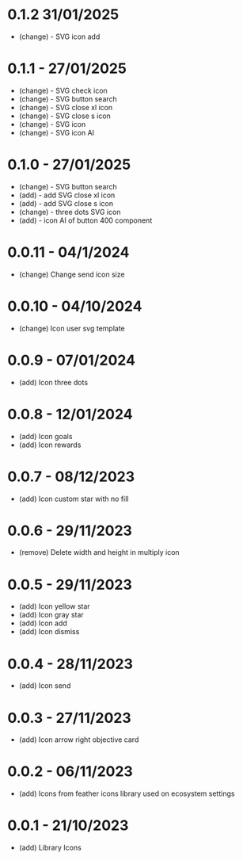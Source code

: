 # 0.1.2 31/01/2025
* (change) - SVG icon add

# 0.1.1 - 27/01/2025
* (change) - SVG check icon 
* (change) - SVG button search
* (change) - SVG close xl icon
* (change) - SVG close s icon
* (change) - SVG icon
* (change) - SVG icon AI 

# 0.1.0 - 27/01/2025
* (change) - SVG button search
* (add) - add SVG close xl icon
* (add) - add SVG close s icon
* (change) - three dots SVG icon
* (add) - icon AI of button 400 component

# 0.0.11 - 04/1/2024
* (change) Change send icon size

# 0.0.10 - 04/10/2024
* (change) Icon user svg template 

# 0.0.9 - 07/01/2024
* (add) Icon three dots

# 0.0.8 - 12/01/2024
* (add) Icon goals
* (add) Icon rewards 

# 0.0.7 - 08/12/2023
* (add) Icon custom star with no fill

# 0.0.6 - 29/11/2023
* (remove) Delete width and height in multiply icon

# 0.0.5 - 29/11/2023
* (add) Icon yellow star
* (add) Icon gray star
* (add) Icon add
* (add) Icon dismiss

# 0.0.4 - 28/11/2023
* (add) Icon send

# 0.0.3 - 27/11/2023
* (add) Icon arrow right objective card 

# 0.0.2 - 06/11/2023
* (add) Icons from feather icons library used on ecosystem settings

# 0.0.1 - 21/10/2023
* (add) Library Icons
